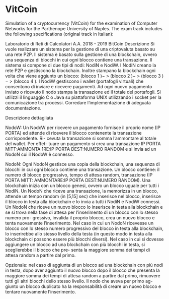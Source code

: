 # VitCoin
Simulation of a cryptocurrency (VitCoin) for the examination of Computer Networks for the Parthenope University of 
Naples. 
The exam track includes the following specifications (original track in Italian):



Laboratorio di Reti di Calcolatori
A.A. 2018 - 2019
BitCoin
Descrizione
Si vuole realizzare un sistema per la gestione di una criptovaluta basato su
una rete P2P. Il sistema è basato sulla gestione di una blockchain, ovvero
una sequenza di blocchi in cui ogni blocco contiene una transazione.
Il sistema si compone di due tipi di nodi: NodiN e NodiW. I NodiN creano
la rete P2P e gestiscono la blockchain. Inoltre stampano la blockchain ogni
volta che viene aggiunto un blocco: (blocco 1 )− > (blocco 2 )− > (blocco 3 )− >
(blocco 4 ). I NodiW gestiscono i wallet (portafogli virtuali) che consentono di
inviare e ricevere pagamenti. Ad ogni nuovo pagamento inviato o ricevuto
il nodo stampa la transazione ed il totale del portafogli.
Si utilizzi il linguaggio C o Java su piattaforma UNIX utilizzando i socket
per la comunicazione tra processi. Corredare l’implementazione di adeguata
documentazione.


Descrizione dettagliata

NodoW:
Un NodoW per ricevere un pagamento fornisce il proprio nome (IP PORTA)
ed attende di ricevere il blocco contenente la transazione corrispondente. Ri-
cevuta la transazione si somma l’ammontare al totale del wallet. Per effet-
tuare un pagamento si crea una transazione IP PORTA MITT:AMMONTA
1RE:IP PORTA DEST:NUMERO RANDOM e si invia ad un NodoN cui il
NodoW è connesso.

NodoN:
Ogni NodoN gestisce una copia della blockchain, una sequenza di blocchi in
cui ogni blocco contiene una transazione. Un blocco contiene: il numero di
blocco progressivo, tempo di attesa random, transazione (IP PORTA MITT:
AMMONTARE:IP PORTA DEST:NUMERO RANDOM). Una blockchain
inizia con un blocco genesi, ovvero un blocco uguale per tutti i NodiN. Un
NodoN che riceve una transazione, la memorizza in un blocco, attende un
tempo random (in [5,15] sec) che inserisce nel blocco, inserisce il blocco in
testa alla blockchain e lo invia a tutti i NodiN e NodiW connessi. Un NodoN
che riceve un nuovo blocco lo inserisce in testa alla blockchain e se si trova
nella fase di attesa per l’inserimento di un blocco con lo stesso numero pro-
gressivo, invalida il proprio blocco, crea un nuovo blocco e tenta nuovamente
l’inserimento. Nel caso in cui un NodoN ricevesse un blocco con lo stesso
numero progressivo del blocco in testa alla blockchain, lo inserirebbe allo
stesso livello della testa (in questo modo in testa alla blockchain ci possono
essere più blocchi diversi). Nel caso in cui si dovesse aggiungere un blocco
ad una blockchain con più blocchi in testa, si sceglierebbe il blocco che pre-
senta la maggiore somma dei tempi di attesa random a partire dal primo.

Opzionale: nel caso di aggiunta di un blocco ad una blockchain con più nodi
in testa, dopo aver aggiunto il nuovo blocco dopo il blocco che presenta la
maggiore somma dei tempi di attesa random a partire dal primo, rimuovere
tutti gli altri blocchi dello stesso livello. Il nodo che aveva per primo ag-
giunto un blocco duplicato ha la responsabilità di creare un nuovo blocco e
tentare nuovamente l’inserimento.
